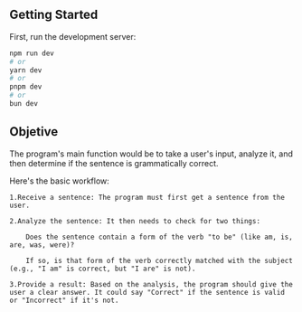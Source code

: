 
## Getting Started

First, run the development server:

```bash
npm run dev
# or
yarn dev
# or
pnpm dev
# or
bun dev
```
## Objetive

The program's main function would be to take a user's input, analyze it, and then determine if the sentence is grammatically correct.

Here's the basic workflow:

    1.Receive a sentence: The program must first get a sentence from the user.

    2.Analyze the sentence: It then needs to check for two things:

        Does the sentence contain a form of the verb "to be" (like am, is, are, was, were)?

        If so, is that form of the verb correctly matched with the subject (e.g., "I am" is correct, but "I are" is not).

    3.Provide a result: Based on the analysis, the program should give the user a clear answer. It could say "Correct" if the sentence is valid or "Incorrect" if it's not.
